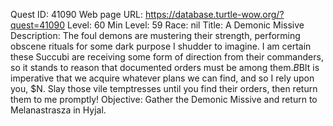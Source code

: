 Quest ID: 41090
Web page URL: https://database.turtle-wow.org/?quest=41090
Level: 60
Min Level: 59
Race: nil
Title: A Demonic Missive
Description: The foul demons are mustering their strength, performing obscene rituals for some dark purpose I shudder to imagine. I am certain these Succubi are receiving some form of direction from their commanders, so it stands to reason that documented orders must be among them.$B$BIt is imperative that we acquire whatever plans we can find, and so I rely upon you, $N. Slay those vile temptresses until you find their orders, then return them to me promptly!
Objective: Gather the Demonic Missive and return to Melanastrasza in Hyjal.
